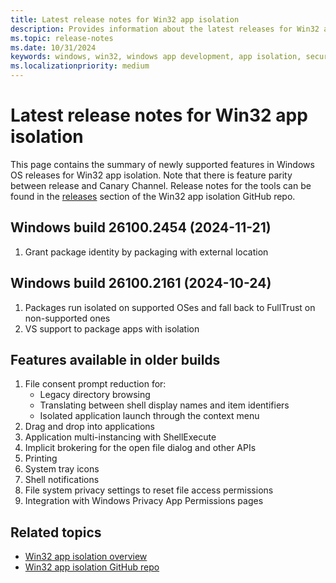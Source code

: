 ```yaml
---
title: Latest release notes for Win32 app isolation
description: Provides information about the latest releases for Win32 app isolation.
ms.topic: release-notes
ms.date: 10/31/2024
keywords: windows, win32, windows app development, app isolation, security, sandbox
ms.localizationpriority: medium
---
```


# Latest release notes for Win32 app isolation

This page contains the summary of newly supported features in Windows OS releases for Win32 app isolation. Note that there is feature parity between release and Canary Channel. Release notes for the tools can be found in the [releases](https://github.com/microsoft/win32-app-isolation/releases) section of the Win32 app isolation GitHub repo.

## Windows build 26100.2454 (2024-11-21)

1. Grant package identity by packaging with external location

## Windows build 26100.2161 (2024-10-24)

1. Packages run isolated on supported OSes and fall back to FullTrust on non-supported ones
1. VS support to package apps with isolation

## Features available in older builds

1. File consent prompt reduction for:
   - Legacy directory browsing
   - Translating between shell display names and item identifiers
   - Isolated application launch through the context menu
1. Drag and drop into applications
1. Application multi-instancing with ShellExecute
1. Implicit brokering for the open file dialog and other APIs
1. Printing
1. System tray icons
1. Shell notifications
1. File system privacy settings to reset file access permissions
1. Integration with Windows Privacy App Permissions pages

## Related topics

- [Win32 app isolation overview](app-isolation-overview.md)
- [Win32 app isolation GitHub repo](https://github.com/microsoft/win32-app-isolation/)
